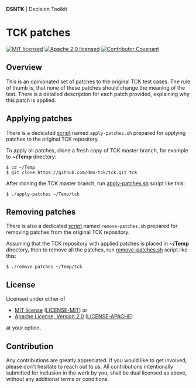 **DSNTK** | Decision Toolkit

# TCK patches

[![MIT licensed][mit-badge]][mit-url]
[![Apache 2.0 licensed][apache-badge]][apache-url]
[![Contributor Covenant][coc-badge]][coc-url]

[mit-badge]: https://img.shields.io/badge/License-MIT-blue.svg
[mit-url]: https://github.com/dsntk/dsntk-tck-patches/blob/main/LICENSE-MIT
[apache-badge]: https://img.shields.io/badge/License-Apache%202.0-blue.svg
[apache-url]: https://github.com/dsntk/dsntk-tck-patches/blob/main/LICENSE-APACHE
[coc-badge]: https://img.shields.io/badge/Contributor%20Covenant-2.1-4baaaa.svg
[coc-url]: https://github.com/dsntk/dsntk-tck-patches/blob/main/CODE_OF_CONDUCT.md

## Overview

This is an opinionated set of patches to the original TCK test cases.
The rule of thumb is, that none of these patches should change the meaning of the test.
There is a detailed description for each patch provided, explaining why this patch is applied.

## Applying patches

There is a dedicated [script](apply-patches.sh) named `apply-patches.sh`
prepared for applying patches to the original TCK repository.

To apply all patches, clone a fresh copy of TCK master branch, for example to **~/Temp** directory:

```shell
$ cd ~/Temp
$ git clone https://github.com/dmn-tck/tck.git tck
```

After cloning the TCK master branch, run [apply-patches.sh](apply-patches.sh) script like this:

```shell
$ ./apply-patches ~/Temp/tck
```

## Removing patches

There is also a dedicated [script](remove-patches.sh) named `remove-patches.sh`
prepared for removing patches from the original TCK repository.

Assuming that the TCK repository with applied patches is placed in **~/Temp** directory,
then to remove all the patches, run [remove-patches.sh](remove-patches.sh) script like this:

```shell
$ ./remove-patches ~/Temp/tck
```

## License

Licensed under either of

- [MIT license](https://opensource.org/licenses/MIT) ([LICENSE-MIT][mit-url]) or
- [Apache License, Version 2.0](https://www.apache.org/licenses/LICENSE-2.0) ([LICENSE-APACHE][apache-url])

at your option.

## Contribution

Any contributions are greatly appreciated.
If you would like to get involved, please don't hesitate to reach out to us.
All contributions intentionally submitted for inclusion in the work by you,
shall be dual licensed as above, without any additional terms or conditions.
